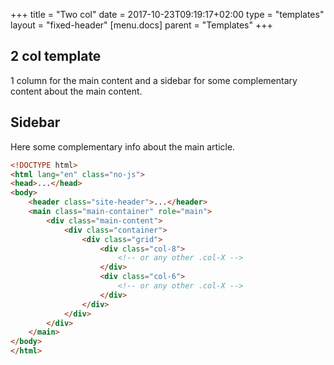 +++
title = "Two col"
date = 2017-10-23T09:19:17+02:00
type = "templates"
layout = "fixed-header"
[menu.docs]
parent = "Templates"
+++

<div class="grid">
	<div class="col-8">
		<article class="article">
			<h1>2 col template</h1>
			<p>1 column for the main content and a sidebar for some complementary content about the main content. </p>
		</article>
	</div>
	<div class="col-4">
		<aside role="complementary">
			<h2>Sidebar</h2>
			<p>Here some complementary info about the main article.</p>
		</aside>
	</div>
</div>


```html
<!DOCTYPE html>
<html lang="en" class="no-js">
<head>...</head>
<body>
	<header class="site-header">...</header>
	<main class="main-container" role="main">
		<div class="main-content">
			<div class="container">
				<div class="grid">
					<div class="col-8">
						<!-- or any other .col-X -->
					</div>
					<div class="col-6">
						<!-- or any other .col-X -->
					</div>
				</div>
			</div>
		</div>
	</main>
</body>
</html>
```



